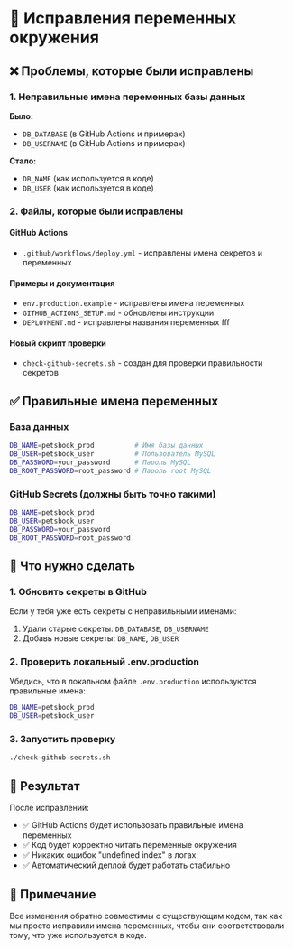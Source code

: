 # 🔧 Исправления переменных окружения

## ❌ Проблемы, которые были исправлены

### 1. Неправильные имена переменных базы данных
**Было:**
- `DB_DATABASE` (в GitHub Actions и примерах)
- `DB_USERNAME` (в GitHub Actions и примерах)

**Стало:**
- `DB_NAME` (как используется в коде)
- `DB_USER` (как используется в коде)

### 2. Файлы, которые были исправлены

#### GitHub Actions
- `.github/workflows/deploy.yml` - исправлены имена секретов и переменных

#### Примеры и документация
- `env.production.example` - исправлены имена переменных
- `GITHUB_ACTIONS_SETUP.md` - обновлены инструкции
- `DEPLOYMENT.md` - исправлены названия переменных fff

#### Новый скрипт проверки
- `check-github-secrets.sh` - создан для проверки правильности секретов

## ✅ Правильные имена переменных

### База данных
```bash
DB_NAME=petsbook_prod          # Имя базы данных
DB_USER=petsbook_user          # Пользователь MySQL
DB_PASSWORD=your_password      # Пароль MySQL
DB_ROOT_PASSWORD=root_password # Пароль root MySQL
```

### GitHub Secrets (должны быть точно такими)
```bash
DB_NAME=petsbook_prod
DB_USER=petsbook_user
DB_PASSWORD=your_password
DB_ROOT_PASSWORD=root_password
```

## 🚨 Что нужно сделать

### 1. Обновить секреты в GitHub
Если у тебя уже есть секреты с неправильными именами:
1. Удали старые секреты: `DB_DATABASE`, `DB_USERNAME`
2. Добавь новые секреты: `DB_NAME`, `DB_USER`

### 2. Проверить локальный .env.production
Убедись, что в локальном файле `.env.production` используются правильные имена:
```bash
DB_NAME=petsbook_prod
DB_USER=petsbook_user
```

### 3. Запустить проверку
```bash
./check-github-secrets.sh
```

## 🎯 Результат

После исправлений:
- ✅ GitHub Actions будет использовать правильные имена переменных
- ✅ Код будет корректно читать переменные окружения
- ✅ Никаких ошибок "undefined index" в логах
- ✅ Автоматический деплой будет работать стабильно

## 📝 Примечание

Все изменения обратно совместимы с существующим кодом, так как мы просто исправили имена переменных, чтобы они соответствовали тому, что уже используется в коде. 